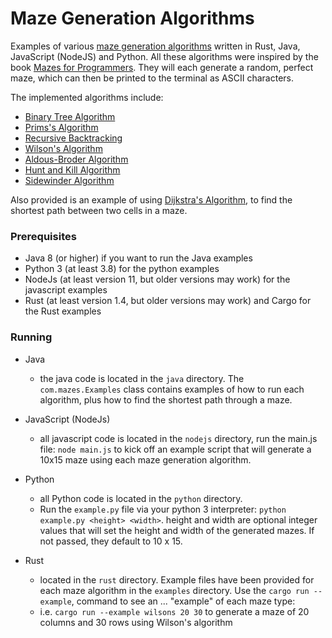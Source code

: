 # Maze Generation Algorithms

Examples of various [maze generation algorithms](https://en.wikipedia.org/wiki/Maze_generation_algorithm) written
in Rust, Java, JavaScript (NodeJS) and Python.  All these algorithms were inspired by the book
[Mazes for Programmers](https://pragprog.com/titles/jbmaze/mazes-for-programmers/). They will each generate 
a random, perfect maze, which can then be printed to the terminal as ASCII characters.



The implemented algorithms include:
- [Binary Tree Algorithm](http://weblog.jamisbuck.org/2011/2/1/maze-generation-binary-tree-algorithm)
- [Prims's Algorithm](http://weblog.jamisbuck.org/2011/1/10/maze-generation-prim-s-algorithm)
- [Recursive Backtracking](https://weblog.jamisbuck.org/2010/12/27/maze-generation-recursive-backtracking)
- [Wilson's Algorithm](https://en.wikipedia.org/wiki/Maze_generation_algorithm)
- [Aldous-Broder Algorithm](https://en.wikipedia.org/wiki/Maze_generation_algorithm)
- [Hunt and Kill Algorithm](https://weblog.jamisbuck.org/2011/1/24/maze-generation-hunt-and-kill-algorithm)
- [Sidewinder Algorithm](http://weblog.jamisbuck.org/2011/2/3/maze-generation-sidewinder-algorithm)

Also provided is an example of using [Dijkstra's Algorithm](https://en.wikipedia.org/wiki/Dijkstra%27s_algorithm), to
find the shortest path between two cells in a maze.


### Prerequisites
- Java 8 (or higher) if you want to run the Java examples
- Python 3 (at least 3.8) for the python examples
- NodeJs (at least version 11, but older versions may work) for the javascript examples
- Rust (at least version 1.4, but older versions may work) and Cargo for the Rust examples


### Running
- Java
    - the java code is located in the `java` directory. The `com.mazes.Examples` class contains examples of how to
      run each algorithm, plus how to find the shortest path through a maze.

- JavaScript (NodeJs)
    - all javascript code is located in the `nodejs` directory, run the main.js file:  `node main.js` to kick off
    an example script that will generate a 10x15 maze using each maze generation algorithm.
    
- Python
    - all Python code is located in the `python` directory. 
    - Run the `example.py` file via your python 3 interpreter: `python example.py <height> <width>`. height and width
      are optional integer values that will set the height and width of the generated mazes. If not passed, they 
      default to 10 x 15.
      
- Rust
    - located in the `rust` directory. Example files have been provided for each maze algorithm in the `examples`
    directory. Use the `cargo run --example`, command to see an ... "example" of each maze type:
    - i.e.  `cargo run --example wilsons 20 30` to generate a maze of 20 columns and 30 rows using Wilson's algorithm
